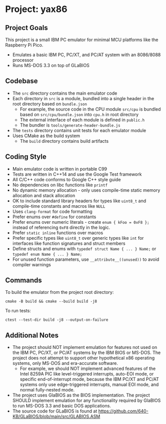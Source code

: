 # Project: yax86

## Project Goals

This project is a small IBM PC emulator for minimal MCU platforms like
the Raspberry Pi Pico.
- Emulates a basic IBM PC, PC/XT, and PC/AT system with an 8086/8088 processor
- Runs MS-DOS 3.3 on top of GLaBIOS

## Codebase

- The `src` directory contains the main emulator code
- Each directory in `src` is a module, bundled into a single header in the root
  directory based on `bundle.json`
    - For example, the source code in the CPU module `src/cpu` is bundled
      based on `src/cpu/bundle.json` into `cpu.h` in root directory
    - The external interface of each module is defined in `public.h`
    - The bundler is `tools/generate-header-bundle.js`
- The `tests` directory contains unit tests for each emulator module
- Uses CMake as the build system
    - The `build` directory contains build artifacts

## Coding Style

- Main emulator code is written in portable C99
- Tests are written in C++14 and use the Google Test framework
- All C/C++ code conforms to Google C++ style guide
- No dependencies on libc functions like `printf`
- No dynamic memory allocation - only uses compile-time static memory
  allocation and stack allocation
- OK to include standard library headers for types like `uint8_t` and
  compile-time constants and macros like `NULL`
- Uses `clang-format` for code formatting
- Prefer enums over `#define` for constants
- Prefer enums over numeric literals - create `enum { kFoo = 0xF8 };` instead of
  referencing `0xF8` directly in the logic.
- Prefer `static inline` functions over macros
- Prefer specific types like `uint8_t` over generic types like `int` for
  interfaces like function signatures and struct members
- Define structs and enums with `typedef struct Name { ... } Name;` or 
  `typedef enum Name { ... } Name;`
- For unused function parameters, use `__attribute__((unused))` to avoid
  compiler warnings

## Commands

To build the emulator from the project root directory:
```
cmake -B build && cmake --build build -j8
```

To run tests:
```
ctest --test-dir build -j8 --output-on-failure
```

## Additional Notes

- The project should NOT implement emulation for features not used on the IBM PC, PC/XT, or
  PC/AT systems by the IBM BIOS or MS-DOS. The project does not attempt to
  support other hypothetical x86 operating systems, only MS-DOS and
  era-accurate software.
    - For example, we should NOT implement advanced features of the Intel
      8259A PIC like level-triggered interrupts, auto-EOI mode, or specific
      end-of-interrupt mode, because the IBM PC/XT and PC/AT systems only use
      edge-triggered interrupts, manual EOI mode, and normal fully-nested mode.
- The project uses GlaBIOS as the BIOS implementation. The project SHOULD
  implement emulation for any functionality required by GlaBIOS to run MS-DOS
  3.3 and basic DOS applications.
- The source code for GLaBIOS is found at
  https://github.com/640-KB/GLaBIOS/blob/main/src/GLABIOS.ASM

